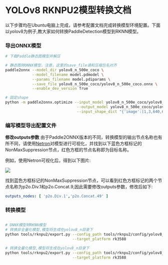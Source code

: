# YOLOv8 RKNPU2模型转换文档

以下步骤均在Ubuntu电脑上完成，请参考配置文档完成转换模型环境配置。下面以yolov8为例子,教大家如何转换PaddleDetection模型到RKNN模型。


### 导出ONNX模型

```bash
# 下载Paddle静态图模型并解压

# 静态图转ONNX模型，注意，这里的save_file请和压缩包名对齐
paddle2onnx --model_dir yolov8_n_500e_coco \
            --model_filename model.pdmodel \
            --params_filename model.pdiparams \
            --save_file yolov8_n_500e_coco/yolov8_n_500e_coco.onnx \
            --enable_dev_version True

# 固定shape
python -m paddle2onnx.optimize --input_model yolov8_n_500e_coco/yolov8_n_500e_coco.onnx \
                                --output_model yolov8_n_500e_coco/yolov8_n_500e_coco.onnx \
                                --input_shape_dict "{'image':[1,3,640,640],'scale_factor':[1,2]}"
```

### 编写模型导出配置文件
**修改outputs参数**
由于Paddle2ONNX版本的不同，转换模型的输出节点名称也有所不同，请使用[Netron](https://netron.app)对模型进行可视化，并找到以下蓝色方框标记的NonMaxSuppression节点，红色方框的节点名称即为目标名称。

例如，使用Netron可视化后，得到以下图片:

![](https://user-images.githubusercontent.com/58363586/212599658-8a2c4b79-f59a-40b5-ade7-f77c6fcfdf2a.png)

找到蓝色方框标记的NonMaxSuppression节点，可以看到红色方框标记的两个节点名称为p2o.Div.1和p2o.Concat.9,因此需要修改outputs参数，修改后如下:

```yaml
outputs_nodes: [ 'p2o.Div.1','p2o.Concat.49' ]
```

### 转换模型

```bash

# ONNX模型转RKNN模型
# 转换非全量化模型,模型将生成在yolov8_n目录下
python tools/rknpu2/export.py --config_path tools/rknpu2/config/yolov8_n_unquantized.yaml \
                              --target_platform rk3588

# 转换全量化模型,模型将生成在yolov8_n目录下
python tools/rknpu2/export.py --config_path tools/rknpu2/config/yolov8_n_quantized.yaml \
                              --target_platform rk3588
```

